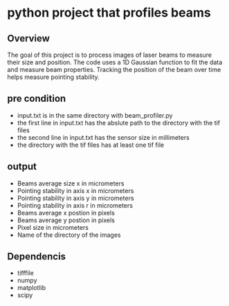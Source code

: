 # python project that profiles beams

## Overview
The goal of this project is to process images of laser beams to measure their size and position. The code uses a 1D Gaussian function to fit the data and measure beam properties. Tracking the position of the beam over time helps measure pointing stability.

## pre condition
* input.txt is in the same directory with beam_profiler.py
* the first line in input.txt has the abslute path to the directory with the tif files
* the second line in input.txt has the sensor size in millimeters
* the directory with the tif files has at least one tif file

## output
* Beams average size x in micrometers
* Pointing stability in axis x in micrometers
* Pointing stability in axis y in micrometers
* Pointing stability in axis r in micrometers
* Beams average x postion in pixels
* Beams average y postion in pixels
* Pixel size in micrometers
* Name of the directory of the images

## Dependencis
* tifffile
* numpy
* matplotlib
* scipy
